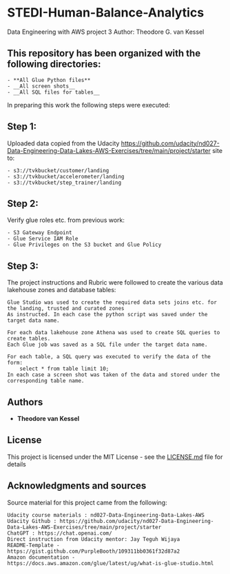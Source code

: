 # STEDI-Human-Balance-Analytics
Data Engineering with AWS project 3
Author: Theodore G. van Kessel


## This repository has been organized with the following directories:

	- **All Glue Python files**
	- __All screen shots__
	- __All SQL files for tables__

In preparing this work the following steps were executed:
  
## Step 1:

Uploaded data copied from the Udacity
https://github.com/udacity/nd027-Data-Engineering-Data-Lakes-AWS-Exercises/tree/main/project/starter 
site to:

	- s3://tvkbucket/customer/landing
	- s3://tvkbucket/accelerometer/landing
	- s3://tvkbucket/step_trainer/landing

## Step 2: 

Verify glue roles etc. from previous work:

	- S3 Gateway Endpoint
	- Glue Service IAM Role
	- Glue Privileges on the S3 bucket and Glue Policy

## Step 3:

The project instructions and Rubric were followed to create the various data lakehouse zones and database tables:

	Glue Studio was used to create the required data sets joins etc. for the landing, trusted and curated zones
	As instructed. In each case the python script was saved under the target data name.
	
	For each data lakehouse zone Athena was used to create SQL queries to create tables. 
	Each Glue job was saved as a SQL file under the target data name.
	
	For each table, a SQL query was executed to verify the data of the form:
		select * from table limit 10; 
	In each case a screen shot was taken of the data and stored under the corresponding table name.
 
 ## Authors

* **Theodore van Kessel** 

## License

This project is licensed under the MIT License - see the [LICENSE.md](LICENSE.md) file for details

## Acknowledgments and sources

 Source material for this project came from the following:

 	Udacity course materials : nd027-Data-Engineering-Data-Lakes-AWS
  	Udacity Github : https://github.com/udacity/nd027-Data-Engineering-Data-Lakes-AWS-Exercises/tree/main/project/starter
   	ChatGPT : https://chat.openai.com/
	Direct instruction from Udacity mentor: Jay Teguh Wijaya
 	README-Template - https://gist.github.com/PurpleBooth/109311bb0361f32d87a2
  	Amazon documentation - https://docs.aws.amazon.com/glue/latest/ug/what-is-glue-studio.html
